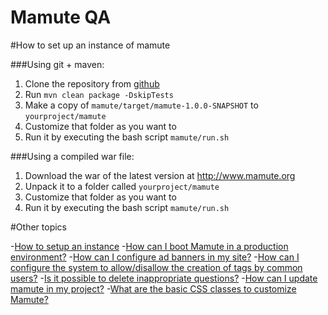 Mamute QA
======

#How to set up an instance of mamute

###Using git + maven:

1. Clone the repository from [github](https://github.com/caelum/mamute)
3. Run `mvn clean package -DskipTests`
2. Make a copy of `mamute/target/mamute-1.0.0-SNAPSHOT` to `yourproject/mamute`
3. Customize that folder as you want to
4. Run it by executing the bash script `mamute/run.sh`

###Using a compiled war file:

1. Download the war of the latest version at http://www.mamute.org
2. Unpack it to a folder called `yourproject/mamute`
3. Customize that folder as you want to
4. Run it by executing the bash script `mamute/run.sh`


#Other topics

-[How to setup an instance](http://meta.mamute.org/221-how-to-set-up-an-instance-of-mamute)
-[How can I boot Mamute in a production environment?](http://meta.mamute.org/231-how-can-i-boot-mamute-in-a-production-environment)
-[How can I configure ad banners in my site?](http://meta.mamute.org/241-how-can-i-configure-ad-banners-in-my-site)
-[How can I configure the system to allow/disallow the creation of tags by common users?](http://meta.mamute.org/251-how-can-i-configure-the-system-to-allowdisallow-the-creation-of-tags-by-common-users)
-[Is it possible to delete inappropriate questions?](http://meta.mamute.org/261-is-it-possible-to-delete-inappropriate-questions)
-[How can I update mamute in my project?](http://meta.mamute.org/271-how-can-i-update-mamute-in-my-project)
-[What are the basic CSS classes to customize Mamute?](http://meta.mamute.org/281-what-are-the-basic-css-classes-to-customize-mamute)